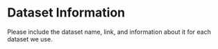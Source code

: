 # Dataset Information

Please include the dataset name, link, and information about it for each dataset we use.